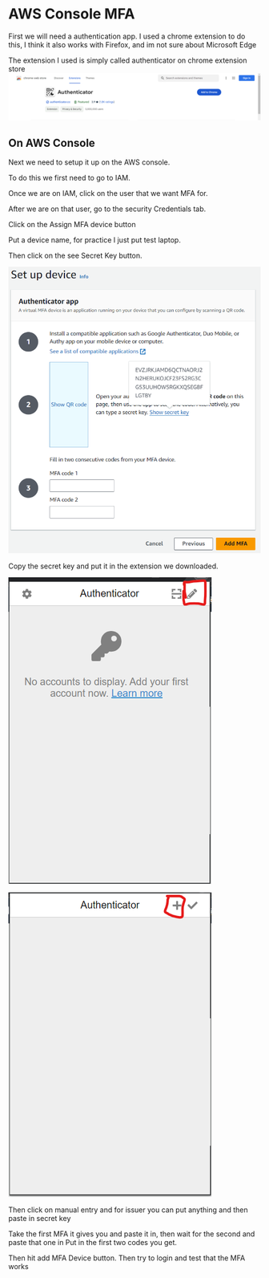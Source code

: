 # AWS Console MFA

First we will need a authentication app. I used a chrome extension to do this, I think it also works with Firefox, and im not sure about Microsoft Edge


The extension I used is simply called authenticator on chrome extension store
![Image](/Images/Authenticator-Extensoin.png)

## On AWS Console

Next we need to setup it up on the AWS console.

To do this we first need to go to IAM.

Once we are on IAM, click on the user that we want MFA for.

After we are on that user, go to the security Credentials tab.

Click on the Assign MFA device button

Put a device name, for practice I just put test laptop.

Then click on the see Secret Key button.

![Imafe](/Images/ShowSecretKeyEG.png)

Copy the secret key and put it in the extension we downloaded.

![Image](/Images/AddKeyStep1.png)

![Image](/Images/AddKeyStep2.png)


Then click on manual entry and for issuer you can put anything and then paste in secret key


Take the first MFA it gives you and paste it in, then wait for the second and paste that one in
Put in the first two codes you get.

Then hit add MFA Device button. Then try to login and test that the MFA works